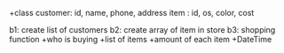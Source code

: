 +class
customer: id, name, phone, address
item 	: id, os, color, cost

b1: create list of customers
b2: create array of item in store
b3: shopping function
+who is buying
+list of items
+amount of each item
+DateTime
